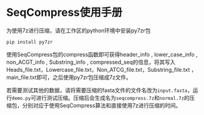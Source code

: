 # SeqCompress使用手册

为使用7z进行压缩，请在工作区的python环境中安装py7zr包

```python
pip install py7zr
```

使用SeqCompress包的compress函数即可获得header_info , lower_case_info , non_ACGT_info , Substring_info , compressed_seq的信息，将其写入Heads_file.txt，Lowercase_file.txt，Non_ATCG_file.txt，Substring_file.txt ，main_file.txt即可，之后使用py7zr包压缩成7z文件。

若需要测试其他的数据，请将需要压缩的fasta文件的文件名改为`input.fasta`，运行`demo.py`可进行测试压缩。压缩后会生成名为`seqcompress.7z`和`normal.7z`的压缩包，分别对应于使用SeqCompress算法和直接使用7z进行压缩的时间。
